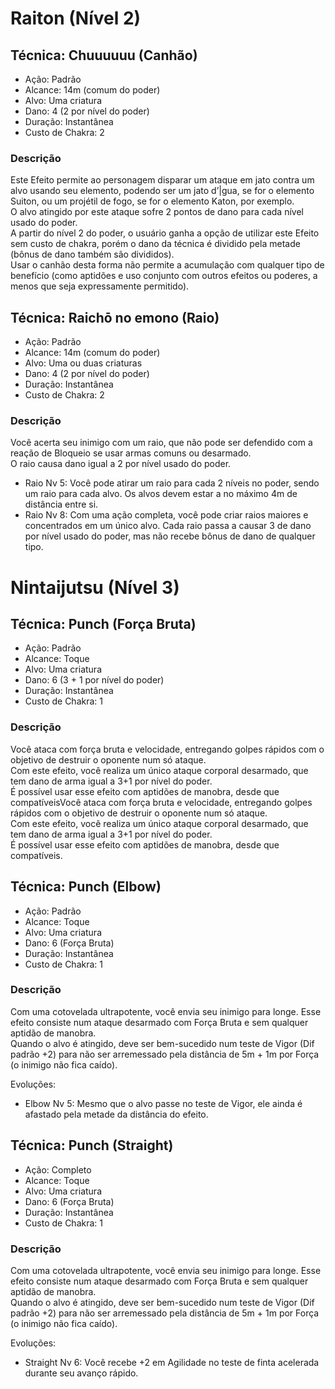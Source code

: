 # Raiton (Nível 2)

## Técnica: Chuuuuuu (Canhão)
* Ação: Padrão
* Alcance: 14m (comum do poder)
* Alvo: Uma criatura
* Dano: 4 (2 por nível do poder)
* Duração: Instantânea
* Custo de Chakra: 2  

### Descrição 
Este Efeito permite ao personagem disparar um ataque em jato contra um alvo usando
seu elemento, podendo ser um jato d’|gua, se for o elemento Suiton, ou um projétil de
fogo, se for o elemento Katon, por exemplo.  
O alvo atingido por este ataque sofre 2
pontos de dano para cada nível usado do poder.  
A partir do nível 2 do poder, o usuário ganha a opção de utilizar este Efeito sem custo de
chakra, porém o dano da técnica é dividido pela metade (bônus de dano também são
divididos).  
Usar o canhão desta forma não permite a acumulação com qualquer tipo de
benefício (como aptidões e uso conjunto com outros efeitos ou poderes, a menos que seja
expressamente permitido).

## Técnica: Raichō no emono (Raio)
* Ação: Padrão
* Alcance: 14m (comum do poder)
* Alvo: Uma ou duas criaturas
* Dano: 4 (2 por nível do poder)
* Duração: Instantânea
* Custo de Chakra: 2   

### Descrição 
Você acerta seu inimigo com um raio, que não pode ser defendido com a reação de
Bloqueio se usar armas comuns ou desarmado.  
O raio causa dano igual a 2 por nível
usado do poder.

* Raio Nv 5: Você pode atirar um raio para cada 2 níveis no poder, sendo um raio
para cada alvo. Os alvos devem estar a no máximo 4m de distância entre si.
* Raio Nv 8: Com uma ação completa, você pode criar raios maiores e concentrados
em um único alvo. Cada raio passa a causar 3 de dano por nível usado do poder, mas
não recebe bônus de dano de qualquer tipo.

# Nintaijutsu (Nível 3)

## Técnica: Punch (Força Bruta)
* Ação: Padrão
* Alcance: Toque
* Alvo: Uma criatura
* Dano: 6 (3 + 1 por nível do poder)
* Duração: Instantânea
* Custo de Chakra: 1  

### Descrição 
Você ataca com força bruta e velocidade, entregando golpes rápidos com o objetivo de destruir o oponente num só ataque.  
Com este efeito, você realiza um único ataque corporal desarmado, que tem dano de arma igual a 3+1 por nível do poder.  
É possível usar esse efeito com aptidões de manobra, desde que compatíveisVocê ataca com força bruta e velocidade, entregando golpes rápidos com o objetivo de destruir o oponente num só ataque.  
Com este efeito, você realiza um único ataque corporal desarmado, que tem dano de arma igual a 3+1 por nível do poder.  
É possível usar esse efeito com aptidões de manobra, desde que compatíveis.

## Técnica: Punch (Elbow)
* Ação: Padrão
* Alcance: Toque
* Alvo: Uma criatura
* Dano: 6 (Força Bruta)
* Duração: Instantânea
* Custo de Chakra: 1  

### Descrição 
Com uma cotovelada ultrapotente, você envia seu inimigo para longe. Esse efeito consiste num ataque desarmado com Força Bruta e sem qualquer aptidão de manobra.  
Quando o alvo é atingido, deve ser bem-sucedido num teste de Vigor (Dif padrão +2) para não ser arremessado pela distância de 5m + 1m por Força (o inimigo não fica caído).

Evoluções:
* Elbow Nv 5: Mesmo que o alvo passe no teste de Vigor, ele ainda é afastado pela metade da distância do efeito.

## Técnica: Punch (Straight)
* Ação: Completo
* Alcance: Toque
* Alvo: Uma criatura
* Dano: 6 (Força Bruta)
* Duração: Instantânea
* Custo de Chakra: 1  

### Descrição 
Com uma cotovelada ultrapotente, você envia seu inimigo para longe. Esse efeito consiste num ataque desarmado com Força Bruta e sem qualquer aptidão de manobra.  
Quando o alvo é atingido, deve ser bem-sucedido num teste de Vigor (Dif padrão +2) para não ser arremessado pela distância de 5m + 1m por Força (o inimigo não fica caído).

Evoluções:
* Straight Nv 6: Você recebe +2 em Agilidade no teste de finta acelerada durante seu avanço rápido.